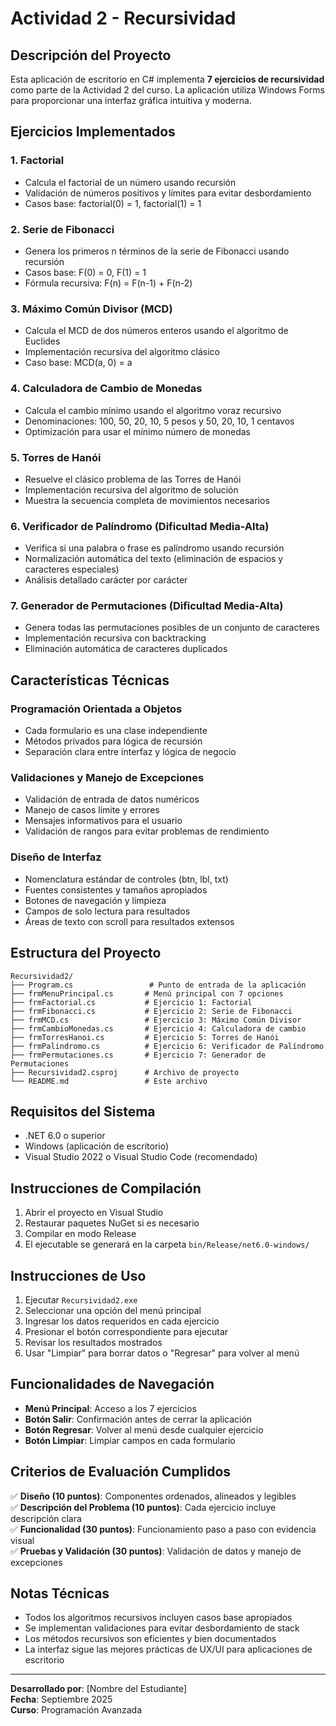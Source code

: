 # Actividad 2 - Recursividad

## Descripción del Proyecto

Esta aplicación de escritorio en C# implementa **7 ejercicios de recursividad** como parte de la Actividad 2 del curso. La aplicación utiliza Windows Forms para proporcionar una interfaz gráfica intuitiva y moderna.

## Ejercicios Implementados

### 1. **Factorial** 
- Calcula el factorial de un número usando recursión
- Validación de números positivos y límites para evitar desbordamiento
- Casos base: factorial(0) = 1, factorial(1) = 1

### 2. **Serie de Fibonacci**
- Genera los primeros n términos de la serie de Fibonacci usando recursión
- Casos base: F(0) = 0, F(1) = 1
- Fórmula recursiva: F(n) = F(n-1) + F(n-2)

### 3. **Máximo Común Divisor (MCD)**
- Calcula el MCD de dos números enteros usando el algoritmo de Euclides
- Implementación recursiva del algoritmo clásico
- Caso base: MCD(a, 0) = a

### 4. **Calculadora de Cambio de Monedas**
- Calcula el cambio mínimo usando el algoritmo voraz recursivo
- Denominaciones: 100, 50, 20, 10, 5 pesos y 50, 20, 10, 1 centavos
- Optimización para usar el mínimo número de monedas

### 5. **Torres de Hanói**
- Resuelve el clásico problema de las Torres de Hanói
- Implementación recursiva del algoritmo de solución
- Muestra la secuencia completa de movimientos necesarios

### 6. **Verificador de Palíndromo** (Dificultad Media-Alta)
- Verifica si una palabra o frase es palíndromo usando recursión
- Normalización automática del texto (eliminación de espacios y caracteres especiales)
- Análisis detallado carácter por carácter

### 7. **Generador de Permutaciones** (Dificultad Media-Alta)
- Genera todas las permutaciones posibles de un conjunto de caracteres
- Implementación recursiva con backtracking
- Eliminación automática de caracteres duplicados

## Características Técnicas

### Programación Orientada a Objetos
- Cada formulario es una clase independiente
- Métodos privados para lógica de recursión
- Separación clara entre interfaz y lógica de negocio

### Validaciones y Manejo de Excepciones
- Validación de entrada de datos numéricos
- Manejo de casos límite y errores
- Mensajes informativos para el usuario
- Validación de rangos para evitar problemas de rendimiento

### Diseño de Interfaz
- Nomenclatura estándar de controles (btn, lbl, txt)
- Fuentes consistentes y tamaños apropiados
- Botones de navegación y limpieza
- Campos de solo lectura para resultados
- Áreas de texto con scroll para resultados extensos

## Estructura del Proyecto

```
Recursividad2/
├── Program.cs                 # Punto de entrada de la aplicación
├── frmMenuPrincipal.cs       # Menú principal con 7 opciones
├── frmFactorial.cs           # Ejercicio 1: Factorial
├── frmFibonacci.cs           # Ejercicio 2: Serie de Fibonacci
├── frmMCD.cs                 # Ejercicio 3: Máximo Común Divisor
├── frmCambioMonedas.cs       # Ejercicio 4: Calculadora de cambio
├── frmTorresHanoi.cs         # Ejercicio 5: Torres de Hanói
├── frmPalindromo.cs          # Ejercicio 6: Verificador de Palíndromo
├── frmPermutaciones.cs       # Ejercicio 7: Generador de Permutaciones
├── Recursividad2.csproj      # Archivo de proyecto
└── README.md                 # Este archivo
```

## Requisitos del Sistema

- .NET 6.0 o superior
- Windows (aplicación de escritorio)
- Visual Studio 2022 o Visual Studio Code (recomendado)

## Instrucciones de Compilación

1. Abrir el proyecto en Visual Studio
2. Restaurar paquetes NuGet si es necesario
3. Compilar en modo Release
4. El ejecutable se generará en la carpeta `bin/Release/net6.0-windows/`

## Instrucciones de Uso

1. Ejecutar `Recursividad2.exe`
2. Seleccionar una opción del menú principal
3. Ingresar los datos requeridos en cada ejercicio
4. Presionar el botón correspondiente para ejecutar
5. Revisar los resultados mostrados
6. Usar "Limpiar" para borrar datos o "Regresar" para volver al menú

## Funcionalidades de Navegación

- **Menú Principal**: Acceso a los 7 ejercicios
- **Botón Salir**: Confirmación antes de cerrar la aplicación
- **Botón Regresar**: Volver al menú desde cualquier ejercicio
- **Botón Limpiar**: Limpiar campos en cada formulario

## Criterios de Evaluación Cumplidos

✅ **Diseño (10 puntos)**: Componentes ordenados, alineados y legibles  
✅ **Descripción del Problema (10 puntos)**: Cada ejercicio incluye descripción clara  
✅ **Funcionalidad (30 puntos)**: Funcionamiento paso a paso con evidencia visual  
✅ **Pruebas y Validación (30 puntos)**: Validación de datos y manejo de excepciones  

## Notas Técnicas

- Todos los algoritmos recursivos incluyen casos base apropiados
- Se implementan validaciones para evitar desbordamiento de stack
- Los métodos recursivos son eficientes y bien documentados
- La interfaz sigue las mejores prácticas de UX/UI para aplicaciones de escritorio

---

**Desarrollado por**: [Nombre del Estudiante]  
**Fecha**: Septiembre 2025  
**Curso**: Programación Avanzada
